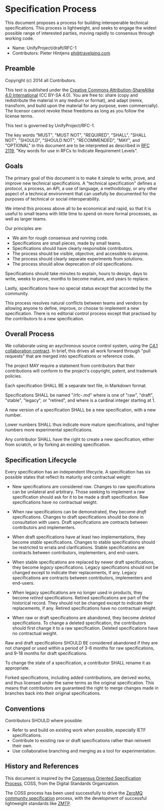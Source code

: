 # Specification Process

This document proposes a process for building interoperable technical specifications. This process is lightweight, and seeks to engage the widest possible range of interested parties, moving rapidly to consensus through working code.

* Name: UnifyProject/draft/RFC-1
* Contributors: Pieter Hintjens <ph@travelping.com>

## Preamble

Copyright (c) 2014 all Contributors.

This text is published under the [Creative Commons Attribution-ShareAlike 4.0 International](https://creativecommons.org/licenses/by-sa/4.0/) (CC BY-SA 4.0). You are free to: share (copy and redistribute the material in any medium or format), and adapt (remix, transform, and build upon the material for any purpose, even commercially). The licensor cannot revoke these freedoms as long as you follow the license terms.

This text is governed by UnifyProject/RFC-1.

The key words "MUST", "MUST NOT", "REQUIRED", "SHALL", "SHALL NOT", "SHOULD", "SHOULD NOT", "RECOMMENDED",  "MAY", and "OPTIONAL" in this document are to be interpreted as described in [RFC 2119](http://tools.ietf.org/html/rfc2119), "Key words for use in RFCs to Indicate Requirement Levels".

## Goals

The primary goal of this document is to make it simple to write, prove, and improve new technical specifications. A "technical specification" defines a protocol, a process, an API, a use of language, a methodology, or any other aspect of a technical environment that can usefully be documented for the purposes of technical or social interoperability.

We intend this process above all to be economical and rapid, so that it is useful to small teams with little time to spend on more formal processes, as well as larger teams. 

Our principles are:

* We aim for rough consensus and running code.
* Specifications are small pieces, made by small teams.
* Specifications should have clearly responsible contributors.
* The process should be visible, objective, and accessible to anyone.
* The process should clearly separate experiments from solutions.
* The process should allow deprecation of old specifications.

Specifications should take minutes to explain, hours to design, days to write, weeks to prove, months to become mature, and years to replace.

Lastly, specifications have no special status except that accorded by the community.

This process resolves natural conflicts between teams and vendors by allowing anyone to define, improve, or choose to implement a new specification. There is no editorial control process except that practised by the contributors to a new specification.

## Overall Process

We collaborate using an asychronous source control system, using the [C4.1 collaboration contract](http://rfc.zeromq.org/spec:22). In brief, this drives all work forward through "pull requests" that are merged into specifications or reference code.

The project MAY require a statement from contributors that their contributions will conform to the project's copyright, patent, and trademark policies.

Each specification SHALL BE a separate text file, in Markdown format.

Specifications SHALL be named "<state>/rfc-<number>.md" where <state> is one of "raw", "draft", "stable", "legacy", or "retired", and where <number> is a cardinal integer starting at 1.

A new version of a specification SHALL be a new specification, with a new number.

Lower numbers SHALL thus indicate more mature specifications, and higher numbers more experimental specifications.

Any contributor SHALL have the right to create a new specification, either from scratch, or by forking an existing specification.

## Specification Lifecycle

Every specification has an independent lifecycle. A specification has six possible states that reflect its maturity and contractual weight:

* New specifications are considered *raw*. Changes to raw specifications can be unilateral and arbitrary. Those seeking to implement a raw specification should ask for it to be made a draft specification. Raw specifications have no contractual weight.

* When raw specifications can be demonstrated, they become *draft* specifications. Changes to draft specifications should be done in consultation with users. Draft specifications are contracts between contributors and implementers.

* When draft specifications have at least two implementations, they become *stable* specifications. Changes to stable specifications should be restricted to errata and clarifications. Stable specifications are contracts between contributors, implementers, and end-users.

* When stable specifications are replaced by newer draft specifications, they become *legacy* specifications. Legacy specifications should not be changed except to indicate their replacements, if any. Legacy specifications are contracts between contributors, implementers and end-users.

* When legacy specifications are no longer used in products, they become *retired* specifications. Retired specifications are part of the historical record. They should not be changed except to indicate their replacements, if any. Retired specifications have no contractual weight.

* When raw or draft specifications are abandoned, they become *deleted* specifications. To change a deleted specification, the contributors should first change it to a raw specification. Deleted specifications have no contractual weight.

Raw and draft specifications SHOULD BE considered abandoned if they are not changed or used within a period of 3-6 months for raw specifications, and 9-18 months for draft specifications.

To change the state of a specification, a contributor SHALL rename it as appropriate.

Forked specifications, including added contributions, are derived works, and thus licensed under the same terms as the original specification. This means that contributors are guaranteed the right to merge changes made in branches back into their original specifications.

## Conventions

Contributors SHOULD where possible:

* Refer to and build on existing work when possible, especially IETF specifications.
* Contribute to existing raw or draft specifications rather than reinvent their own.
* Use collaborative branching and merging as a tool for experimentation.

## History and References

This document is inspired by the [Consensus Oriented Specification Process](http://www.digistan.org/spec:1), COSS, from the Digital Standards Organization.

The COSS process has been used successfully to drive the [ZeroMQ community specification](http://rfc.zeromq.org) process, with the development of successful lightweight standards like [ZMTP](zmtp.org).

